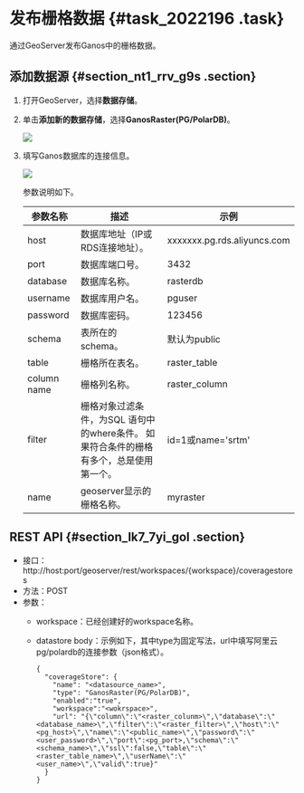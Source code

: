 # 发布栅格数据 {#task_2022196 .task}

通过GeoServer发布Ganos中的栅格数据。

## 添加数据源 {#section_nt1_rrv_g9s .section}

1.  打开GeoServer，选择**数据存储**。
2.  单击**添加新的数据存储**，选择**GanosRaster\(PG/PolarDB\)**。 

    ![](http://static-aliyun-doc.oss-cn-hangzhou.aliyuncs.com/assets/img/1605511/156749658258788_zh-CN.png)

3.  填写Ganos数据库的连接信息。 

    ![](http://static-aliyun-doc.oss-cn-hangzhou.aliyuncs.com/assets/img/1605525/156749658258792_zh-CN.png)

    参数说明如下。

    |参数名称|描述|示例|
    |----|--|--|
    |host|数据库地址（IP或RDS连接地址）。|xxxxxxx.pg.rds.aliyuncs.com|
    |port|数据库端口号。|3432|
    |database|数据库名称。|rasterdb|
    |username|数据库用户名。|pguser|
    |password|数据库密码。|123456|
    |schema|表所在的schema。|默认为public|
    |table|栅格所在表名。|raster\_table|
    |column name|栅格列名称。|raster\_column|
    |filter|栅格对象过滤条件，为SQL 语句中的where条件。 如果符合条件的栅格有多个，总是使用第一个。|id=1或name='srtm'|
    |name|geoserver显示的栅格名称。|myraster|


## REST API {#section_lk7_7yi_gol .section}

-   接口：http://host:port/geoserver/rest/workspaces/\{workspace\}/coveragestores
-   方法：POST
-   参数：
    -   workspace：已经创建好的workspace名称。
    -   datastore body：示例如下，其中type为固定写法，url中填写阿里云pg/polardb的连接参数（json格式）。

        ``` {#codeblock_sgj_ilh_gox}
        {
          "coverageStore": {
            "name": "<datasource_name>",
            "type": "GanosRaster(PG/PolarDB)",
            "enabled":"true",
            "workspace":"<wokrspace>",
            "url": "{\"column\":\"<raster_colunm>\",\"database\":\"<database_name>\",\"filter\":\"<raster_filter>\",\"host\":\"<pg_host>\",\"name\":\"<public_name>\",\"password\":\"<user_password>\",\"port\":<pg_port>,\"schema\":\"<schema_name>\",\"ssl\":false,\"table\":\"<raster_table_name>\",\"userName\":\"<user_name>\",\"valid\":true}"
          }
        }
        ```


